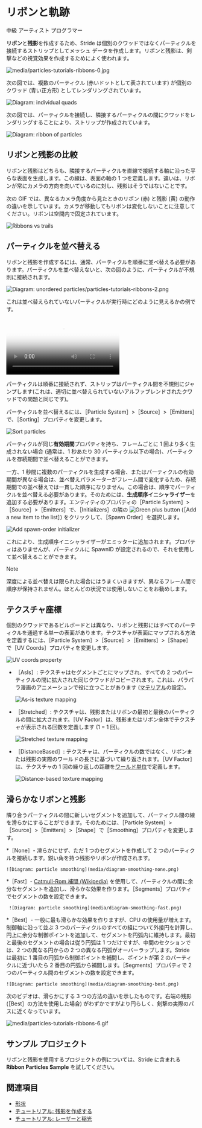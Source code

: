 # リボンと軌跡

<span class="badge text-bg-primary">中級</span>
<span class="badge text-bg-success">アーティスト</span>
<span class="badge text-bg-success">プログラマー</span>

**リボン**と**残影**を作成するため、Stride は個別のクワッドではなくパーティクルを接続するストリップとしてメッシュ データを作成します。リボンと残影は、剣撃などの視覚効果を作成するためによく使われます。

![media/particles-tutorials-ribbons-0.jpg](media/ribbons-and-trails.jpg)

次の図では、複数のパーティクル (赤いドットとして表されています) が個別のクワッド (青い正方形) としてレンダリングされています。

![Diagram: individual quads](media/particles-diagram-quads.png)

次の図では、パーティクルを接続し、隣接するパーティクルの間にクワッドをレンダリングすることにより、ストリップが作成されています。

![Diagram: ribbon of particles](media/particles-diagram-strip.png)

## リボンと残影の比較

リボンと残影はどちらも、隣接するパーティクルを直線で接続する軸に沿った平らな表面を生成します。この線は、表面の軸の 1 つを定義します。違いは、リボンが常にカメラの方向を向いているのに対し、残影はそうではないことです。

次の GIF では、異なるカメラ角度から見たときのリボン (赤) と残影 (黄) の動作の違いを示しています。カメラが移動してもリボンは変化しないことに注意してください。リボンは空間内で固定されています。

![Ribbons vs trails](media/ribbons-vs-trails.gif)

## パーティクルを並べ替える

リボンと残影を作成するには、通常、パーティクルを順番に並べ替える必要があります。パーティクルを並べ替えないと、次の図のように、パーティクルが不規則に接続されます。

![Diagram: unordered particles/particles-tutorials-ribbons-2.png](media/particles-diagram-unordered.png)

これは並べ替えられていないパーティクルが実行時にどのように見えるかの例です。

<p>
<video autoplay loop class="responsive-video" poster="tutorials/media/sword-slash-2.jpg">
   <source src="tutorials/media/sword-slash-2.mp4" type="video/mp4">
</video>
</p>

パーティクルは順番に接続されず、ストリップはパーティクル間を不規則にジャンプします(これは、適切に並べ替えられていないアルファブレンドされたクワッドでの問題と同じです)。

パーティクルを並べ替えるには、［Particle System］>［Source］>［Emitters］で、［Sorting］プロパティを変更します。

![Sort particles](tutorials/media/sort-by-order.png)

パーティクルが同じ**有効期間**プロパティを持ち、フレームごとに 1 回より多く生成されない場合 (通常は、1 秒あたり 30 パーティクル以下の場合)、パーティクルを存続期間で並べ替えることができます。

一方、1 秒間に複数のパーティクルを生成する場合、またはパーティクルの有効期間が異なる場合は、並べ替えパラメーターがフレーム間で変化するため、存続期間での並べ替えでは一貫した順序になりません。この場合は、順序でパーティクルを並べ替える必要があります。そのためには、**生成順序イニシャライザー**を追加する必要があります。エンティティのプロパティの［Particle System］>［Source］>［Emitters］で、［Initializers］の隣の ![Green plus button](~/manual/game-studio/media/green-plus-icon.png) (［Add a new item to the list］) をクリックして、［Spawn Order］を選択します。

![Add spawn-order initializer](tutorials/media/add-spawn-order-initializer.png)

これにより、生成順序イニシャライザーがエミッターに追加されます。プロパティはありませんが、パーティクルに SpawnID が設定されるので、それを使用して並べ替えることができます。

>[!NOTE]
>深度による並べ替えは限られた場合にはうまくいきますが、異なるフレーム間で順序が保持されません。ほとんどの状況では使用しないことをお勧めします。

## テクスチャ座標

個別のクワッドであるビルボードとは異なり、リボンと残影にはすべてのパーティクルを通過する単一の表面があります。テクスチャが表面にマップされる方法を定義するには、［Particle System］>［Source］>［Emitters］>［Shape］で［UV Coords］プロパティを変更します。

![UV coords property](media/uv-coords.png)

 - ［AsIs］: テクスチャはセグメントごとにマップされ、すべての 2 つのパーティクルの間に拡大された同じクワッドがコピーされます。これは、パラパラ漫画のアニメーションで役に立つことがあります ([マテリアル](materials.md)の設定)。

    ![As-is texture mapping](media/particles-diagram-asis.png)

 - ［Stretched］: テクスチャは、残影またはリボンの最初と最後のパーティクルの間に拡大されます。［UV Factor］は、残影またはリボン全体でテクスチャが表示される回数を定義します (1 = 1 回)。

     ![Stretched texture mapping](media/particles-diagram-stretched.png)

 - ［DistanceBased］: テクスチャは、パーティクルの数ではなく、リボンまたは残影の実際のワールドの長さに基づいて繰り返されます。［UV Factor］は、テクスチャの 1 回の繰り返しの距離を[ワールド単位](../game-studio/world-units.md)で定義します。

     ![Distance-based texture mapping](media/particles-diagram-distancebased.png)

## 滑らかなリボンと残影

隣り合うパーティクルの間に新しいセグメントを追加して、パーティクル間の線を滑らかにすることができます。そのためには、［Particle System］>［Source］>［Emitters］>［Shape］で［Smoothing］プロパティを変更します。

 *［None］- 滑らかにせず、ただ 1 つのセグメントを作成して 2 つのパーティクルを接続します。鋭い角を持つ残影やリボンが作成されます。

    ![Diagram: particle smoothing](media/diagram-smoothing-none.png)

 *［Fast］- [Catmull-Rom 補間 (Wikipedia)](https://en.wikipedia.org/wiki/Centripetal_Catmull%E2%80%93Rom_spline) を使用して、パーティクルの間に余分なセグメントを追加し、滑らかな効果を作ります。［Segments］プロパティでセグメントの数を設定できます。

     ![Diagram: particle smoothing](media/diagram-smoothing-fast.png)

 *［Best］- 一般に最も滑らかな効果を作りますが、CPU の使用量が増えます。制御軸に沿って並ぶ 3 つのパーティクルのすべての組について外接円を計算し、円上に余分な制御ポイントを追加して、セグメントを円弧内に維持します。最初と最後のセグメントの場合は従う円弧は 1 つだけですが、中間のセクションでは、2 つの異なる円からの 2 つの異なる円弧がオーバーラップします。Stride は最初に 1 番目の円弧から制御ポイントを補間し、ポイントが第 2 のパーティクルに近づいたら 2 番目の円弧から補間します。［Segments］プロパティで 2 つのパーティクル間のセグメントの数を設定できます。

    ![Diagram: particle smoothing](media/diagram-smoothing-best.png)

次のビデオは、滑らかにする 3 つの方法の違いを示したものです。右端の残影 (［Best］の方法を使用した場合) がわずかですがより円らしく、剣撃の実際のパスに近くなっています。

![media/particles-tutorials-ribbons-6.gif](media/smoothing-comparison.gif)

## サンプル プロジェクト

リボンと残影を使用するプロジェクトの例については、Stride に含まれる **Ribbon Particles Sample** を試してください。

## 関連項目

* [形状](shapes.md)
* [チュートリアル: 残影を作成する](tutorials/create-a-trail.md)
* [チュートリアル: レーザーと稲光](tutorials/lasers-and-lightning.md)
